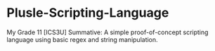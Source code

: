 # Plusle-Scripting-Language
My Grade 11 [ICS3U] Summative: A simple proof-of-concept scripting language using basic regex and string manipulation.
